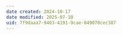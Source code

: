 ```yaml
---
date created: 2024-10-17
date modified: 2025-07-10
uid: 7f9daaa7-9403-4191-9cae-849070cec387
---
```

